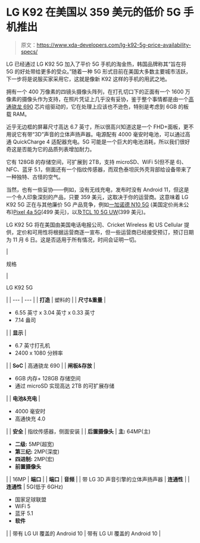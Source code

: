 # LG K92 在美国以 359 美元的低价 5G 手机推出

> 原文：<https://www.xda-developers.com/lg-k92-5g-price-availability-specs/>

LG 已经通过 LG K92 5G 加入了平价 5G 手机的淘金热，韩国品牌称其“旨在将 5G 的好处带给更多的受众。”随着一种 5G 形式目前在美国大多数主要城市活跃，下一步将是说服买家采用它，这就是像新 K92 这样的手机的用武之地。

拥有一个 400 万像素的四镜头摄像头阵列，在打孔切口下的正面有一个 1600 万像素的摄像头作为支持，在照片凭证上几乎没有妥协，鉴于整个事情都是由一个[高通骁龙 690](https://www.xda-developers.com/qualcomm-snapdragon-690-5g-chip/) 芯片组驱动的，它在处理上应该也不逊色，特别是考虑到 6GB 的板载 RAM。

近乎无边框的屏幕尺寸高达 6.7 英寸，所以很高兴知道这是一个 FHD+面板，更不用说它有带“3D”声音的立体声扬声器。电源配有 4000 毫安时电池，可以通过高通 QuickCharge 4 适配器充电。5G 可能是一个巨大的电池消耗，所以我们很好奇这是否能为它的品质列表增加耐力。

它有 128GB 的存储空间，可扩展到 2TB，支持 microSD、WiFi 5(但不是 6)、NFC、蓝牙 5.1，侧面还有一个指纹传感器，而双色泰坦灰外壳背部给设备带来了一种独特、古怪的空气。

当然，也有一些妥协——例如，没有无线充电，发布时没有 Android 11，但这是一个令人印象深刻的产品，只要 359 美元，这取决于你的运营商。这意味着 LG K92 5G 正在与其他廉价 5G 产品竞争，例如[一加诺德 N10 5G](https://www.xda-developers.com/oneplus-nord-n10-5g-nord-n100-specs-features-pricing-availability/) (美国定价尚未公布)[Pixel 4a 5G](https://forum.xda-developers.com/pixel-4a-5g)(499 美元)，以及[TCL 10 5G UW](https://www.xda-developers.com/tcl-10-5g-uw-verizon-price-specs-features/)(399 美元)。

LG K92 5G 将在美国由美国电话电报公司、Cricket Wireless 和 US Cellular 提供，定价和可用性将根据运营商逐一宣布，但一些运营商已经接受预订，预订日期为 11 月 6 日。这是否适用于所有情况，时间会证明一切。

| 

规格

 | 

LG K92 5G

 |
| --- | --- |
| **打造** | 塑料的 |
| **尺寸&重量** | 

*   6.55 英寸 x 3.04 英寸 x 0.33 英寸
*   7.14 盎司

 |
| **显示** | 

*   6.7 英寸打孔机
*   2400 x 1080 分辨率

 |
| **SoC** | 高通骁龙 690 |
| **闸板&存放** | 

*   6GB 内存+ 128GB 存储空间
*   通过 microSD 实现高达 2TB 的可扩展存储

 |
| **电池&充电** | 

*   4000 毫安时
*   高通快充 4.0

 |
| **安全** | 指纹传感器，侧面安装 |
| **后置摄像头** | **主:** 64MP(主)

*   **二级:** 5MP(超宽)
*   **第三纪:** 2MP(深度)
*   **四进制:** 2MP(宏)
*   **前置摄像头**

 |
| 16MP | **端口** |
| **端口** | **音频** |
| 带 LG 3D 声音引擎的立体声扬声器 | **连通性** |
| **连通性** | 5G(低于 6GHz)

*   国家足球联盟
*   WiFi 5
*   蓝牙 5.1
*   **软件**

 |
| 带有 LG UI 覆盖的 Android 10 | 带有 LG UI 覆盖的 Android 10 |